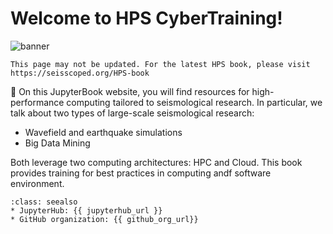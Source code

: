 # Welcome to HPS CyberTraining!

![banner](img/banner.png)

```{warning}
This page may not be updated. For the latest HPS book, please visit https://seisscoped.org/HPS-book
```

📖 On this JupyterBook website, you will find resources for high-performance computing tailored to seismological research. In particular, we talk about two types of large-scale seismological research:
* Wavefield and earthquake simulations
* Big Data Mining

Both leverage two computing architectures: HPC and Cloud. This book provides training for best practices in computing andf software environment.

 <!-- you'll find [tutorials](tutorials/index). All tutorials are Jupyter Notebooks, designed to be run interactively, but also rendered on this website for convenience. -->


<!-- 💡 Learn more about hackweeks hosted by the [University of Washington eScience Institute](https://uwhackweek.github.io/hackweeks-as-a-service/intro.html), or check out our publication describing the hackweek educational model {cite:p}`Huppenkothen2018`. -->

```{admonition} Quick links for the event
:class: seealso
* JupyterHub: {{ jupyterhub_url }}
* GitHub organization: {{ github_org_url}}
```

<!-- * Projects Spreadsheet: {{ project_spreadsheet_url }} -->

